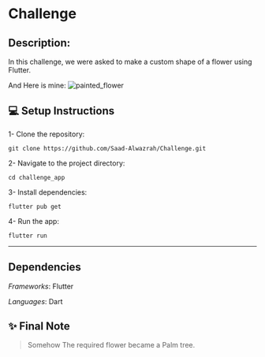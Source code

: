 # Challenge


## Description:
In this challenge, we were asked to make a custom shape of a flower using Flutter.

And Here is mine: 
![painted_flower](https://github.com/user-attachments/assets/2e1e9501-3a9c-4cc3-9141-16610f7b87f1)


## 💻 Setup Instructions

1- Clone the repository:

  ```
  git clone https://github.com/Saad-Alwazrah/Challenge.git
  ```

2- Navigate to the project directory:

   ```
   cd challenge_app
   ```

3- Install dependencies:

   ```
   flutter pub get
   ```

4- Run the app:

   ```
   flutter run
   ```
---

## Dependencies 
  
  *Frameworks*: Flutter

  
  *Languages*:  Dart




## ✨ Final Note

> Somehow The required flower became a Palm tree.

